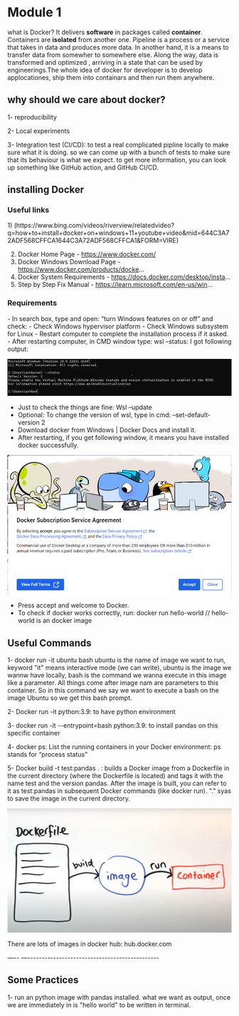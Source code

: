 <h1>Module 1</h1>

what is Docker? It delivers **software** in packages called **container**. Containers are **isolated** from another one. 
Pipeline is a process or a service that takes in data and produces more data. In another hand, it is a means to transfer data from somewher to somewhere else. Along the way, data is transformed and optimized , arriving in a state that can be used by engineerings.The whole idea of docker for developer is to develop applocationes, ship them into containars and then run them anywhere.

<h2>why should we care about docker?</h2>
1- reproducibility

2- Local experiments

3- Integration test (CI/CD): to test a real complicated pipline locally to make sure what it is doing. so we can come up with a bunch of tests to make sure that its behaviour is what we expect. to get more information, you can look up something like GitHub action, and GitHub CI/CD.

<h2>installing Docker</h2>

 <h3>Useful links</h3>
1) (https://www.bing.com/videos/riverview/relatedvideo?q=how+to+install+docker+on+windows+11+youtube+video&mid=644C3A72ADF568CFFCA1644C3A72ADF568CFFCA1&FORM=VIRE)

2) Docker Home Page - https://www.docker.com/
4) Docker Windows Download Page - https://www.docker.com/products/docke...
5) Docker System Requirements - https://docs.docker.com/desktop/insta...
6) Step by Step Fix Manual - https://learn.microsoft.com/en-us/win...

<h3>Requirements</h3>
- In search box, type and open: “turn Windows features on or off” and check:
  - Check Windows hypervisor platform
  - Check Windows subsystem for Linux
- Restart computer to complete the installation process if it asked.
- After restarting computer, in CMD window type: wsl –status: I got following output:

![Sample Image](images/wsl_status.png)

- Just to check the things are fine:
  Wsl –update
- Optional: To change the version of wsl, type in cmd: –set-default-version 2
- Download docker from Windows | Docker Docs and install it. 
- After restarting, if you get following window, it means you have installed docker successfully. 

![Sample Image](images/docker.png)

- Press accept and welcome to Docker.
- To check if docker works correctly, run:
  docker run hello-world  // hello-world is an docker image

<h2>Useful Commands</h2>
  
  1- docker run -it ubuntu bash 
    ubuntu is the name of image we want to run, keyword "it" means interactive mode (we can write), ubuntu is the image we 
    wannw have locally, bash is the command we wanna execute in this image like a parameter. All things come after image 
    nam are parameters to this container. So in this command we say we want to execute a bash on the image Ubuntu so we get 
    this bash prompt.
  
  2- Docker run -it python:3.9:  to have python environment

  3- docker run -it --entrypoint=bash python:3.9: to install pandas on this specific container

  4- docker ps: List the running containers in your Docker environment: ps stands for “process status”

  5- Docker build -t test:pandas . : builds a Docker image  from a Dockerfile in the current directory (where the Dockerfile is located) and tags it with the name test and the version pandas. After the image is built, you can refer to it as test:pandas in subsequent Docker commands (like docker run). "." syas to save the image in the current directory.
  
![Sample Image](images/dockerfile.png)

There are lots of images in docker hub: hub.docker.com

—-- —----------------------------------------------

<h2>Some Practices</h2>

1- run an python image with pandas installed. what we want as output, once we are immediately in is "hello world" to be written in terminal. 


